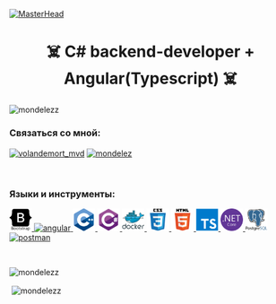 [![MasterHead](https://steamuserimages-a.akamaihd.net/ugc/792004194697539159/3662586349918F7C5D4D94D8A76DA2571F935F1F/)](https://github.com/Mondelezz)

<h1 align="center">☠️ С# backend-developer + Angular(Typescript) ☠️</h1>



<p align="left"> <img src="https://komarev.com/ghpvc/?username=mondelezz&label=Profile%20views&color=0e75b6&style=flat" alt="mondelezz" /> </p>

<h3 align="left"> Связаться со мной:</h3>
<p align="left">
<a href="https://instagram.com/volandemort_mvd" target="blank"><img align="center" src="https://raw.githubusercontent.com/rahuldkjain/github-profile-readme-generator/master/src/images/icons/Social/instagram.svg" alt="volandemort_mvd" height="30" width="40" /></a>
<a href="https://codeforces.com/profile/mondelez" target="blank"><img align="center" src="https://raw.githubusercontent.com/rahuldkjain/github-profile-readme-generator/master/src/images/icons/Social/codeforces.svg" alt="mondelez" height="30" width="40" /></a>
</p>
<br/>
<h3 align="left"> Языки и инструменты: </h3>
<p align="left"> 
<a href="https://getbootstrap.com" target="_blank" rel="noreferrer"> <img src="https://raw.githubusercontent.com/devicons/devicon/master/icons/bootstrap/bootstrap-plain-wordmark.svg" alt="bootstrap" width="40" height="40"/> </a> 
<a href="https://angular.io" target="_blank" rel="noreferrer"> <img src="https://angular.io/assets/images/logos/angular/angular.svg" alt="angular" width="40" height="40"/> </a>
<a href="https://www.w3schools.com/cpp/" target="_blank" rel="noreferrer"> <img src="https://raw.githubusercontent.com/devicons/devicon/master/icons/cplusplus/cplusplus-original.svg" alt="cplusplus" width="40" height="40"/> </a> 
<a href="https://www.w3schools.com/cs/" target="_blank" rel="noreferrer"> <img src="https://raw.githubusercontent.com/devicons/devicon/master/icons/csharp/csharp-original.svg" alt="csharp" width="40" height="40"/> </a> 
<a href="https://www.docker.com/" target="_blank" rel="noreferrer"> <img src="https://raw.githubusercontent.com/devicons/devicon/master/icons/docker/docker-original-wordmark.svg" alt="docker" width="40" height="40"/> </a> 
<a href="https://www.w3schools.com/css/" target="_blank" rel="noreferrer"> <img src="https://raw.githubusercontent.com/devicons/devicon/master/icons/css3/css3-original-wordmark.svg" alt="css3" width="40" height="40"/> </a> <a href="https://www.w3.org/html/" target="_blank" rel="noreferrer"> <img src="https://raw.githubusercontent.com/devicons/devicon/master/icons/html5/html5-original-wordmark.svg" alt="html5" width="40" height="40"/> </a> <a href="https://www.typescriptlang.org/" target="_blank" rel="noreferrer"> <img src="https://raw.githubusercontent.com/devicons/devicon/master/icons/typescript/typescript-original.svg" alt="typescript" width="40" height="40"/> </a>
<a href="https://dotnet.microsoft.com" target="_blank" rel="noreferrer"> <img src="https://raw.githubusercontent.com/devicons/devicon/master/icons/dotnetcore/dotnetcore-original.svg" alt="dotnet" width="40" height="40" /> </a> 
<a href="https://www.postgresql.org" target="_blank" rel="noreferrer"> <img src="https://raw.githubusercontent.com/devicons/devicon/master/icons/postgresql/postgresql-original-wordmark.svg" alt="postgresql" width="40" height="40" /> </a> 
<a href="https://postman.com" target="_blank" rel="noreferrer"> <img src="https://www.vectorlogo.zone/logos/getpostman/getpostman-icon.svg" alt="postman" width="40" height="40"/> </a> 
</p>
<br/>
<p align="left"><img src="https://github-readme-stats.vercel.app/api/top-langs?username=mondelezz&show_icons=true&locale=en&layout=compact" alt="mondelezz" /></p>

<p>&nbsp;<img align="center" src="https://github-readme-stats.vercel.app/api?username=mondelezz&show_icons=true&locale=en" alt="mondelezz" /></p>
